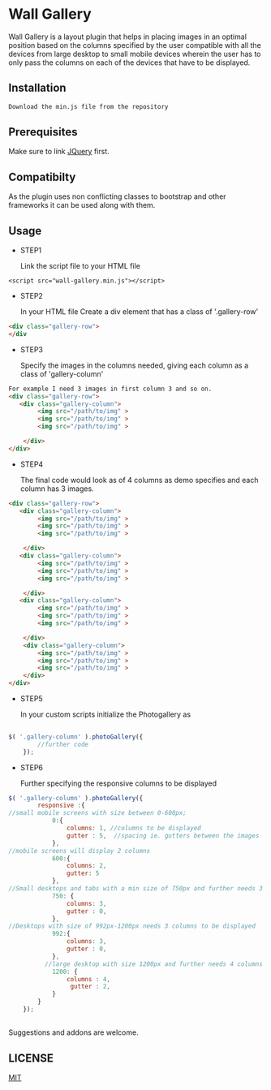 # Wall Gallery

Wall Gallery is a layout plugin that helps in placing images in an optimal position based on the columns specified by the user compatible with all the devices from large desktop to small mobile devices wherein the user has to only pass the columns on each of the devices that have to be displayed.
## Installation

```bash
Download the min.js file from the repository
```
## Prerequisites 
Make sure to link [JQuery](https://code.jquery.com/) first.

## Compatibilty
As the plugin uses non conflicting classes to bootstrap and other frameworks it can be used along with them.

## Usage

- STEP1

  Link the script file to your HTML file
```
<script src="wall-gallery.min.js"></script>
```
- STEP2

  In your HTML file
Create a div element that has a class of '.gallery-row'
```HTML
<div class="gallery-row">
</div
```
- STEP3

  Specify the images in the columns needed, giving each column as a class of 'gallery-column'

```HTML
For example I need 3 images in first column 3 and so on.
<div class="gallery-row">
   <div class="gallery-column">
        <img src="/path/to/img" >
        <img src="/path/to/img" >
        <img src="/path/to/img" >

    </div>
</div>
```
- STEP4

  The final code would look as of 4 columns as demo specifies and each column has 3 images.

```HTML
<div class="gallery-row">
   <div class="gallery-column">
        <img src="/path/to/img" >
        <img src="/path/to/img" >
        <img src="/path/to/img" >

    </div>
   <div class="gallery-column">
        <img src="/path/to/img" >
        <img src="/path/to/img" >
        <img src="/path/to/img" >

    </div>
   <div class="gallery-column">
        <img src="/path/to/img" >
        <img src="/path/to/img" >
        <img src="/path/to/img" >

    </div>
    <div class="gallery-column">
        <img src="/path/to/img" >
        <img src="/path/to/img" >
        <img src="/path/to/img" >
    </div>
</div>
```
- STEP5

  In your custom scripts  initialize the Photogallery as

```Javascript
 
$( '.gallery-column' ).photoGallery({
        //further code
    });
```
- STEP6

  Further specifying the responsive columns to be displayed

```Javascript
$( '.gallery-column' ).photoGallery({
        responsive :{
//small mobile screens with size between 0-600px;
            0:{
                columns: 1, //columns to be displayed 
                gutter : 5,  //spacing ie. gutters between the images
            },
//mobile screens will display 2 columns
            600:{
                columns: 2,
                gutter: 5
            },
//Small desktops and tabs with a min size of 750px and further needs 3 columns to be displayed
            750: {
                columns: 3,
                gutter : 0,
            },
//Desktops with size of 992px-1200px needs 3 columns to be displayed
            992:{
                columns: 3,
                gutter : 0,
            },
          //large desktop with size 1200px and further needs 4 columns to be displayed
            1200: {
                columns : 4,
                 gutter : 2,
            }
        }
    });
```


##
Suggestions and addons are welcome.

## LICENSE
[MIT](https://choosealicense.com/licenses/mit/)
 
